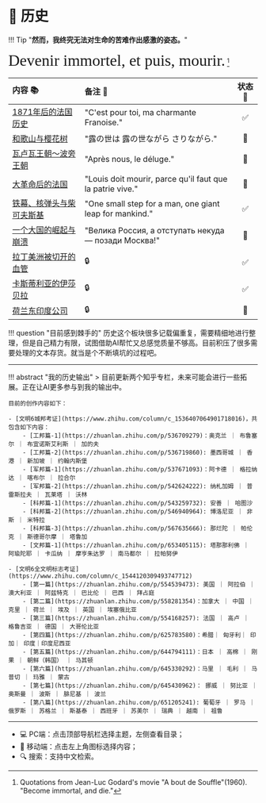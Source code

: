 # 📜 历史

!!! Tip "**然而，我终究无法对生命的苦难作出感激的姿态。**"

<font size = 6 face = "SnellRoundHand" >Devenir immortel, et puis, mourir.</font> [^1]

| 内容 📚                                            | 备注 📝                                                    | 状态 🔋 |
| :------------------------------------------------ | :-------------------------------------------------------- | :----: |
| [1871年后的法国历史](./France_1871_now.md)        | "C'est pour toi, ma charmante Franoise."                  |   ✅    |
| [和歌山与樱花树](./Japan_notes.md)                | "露の世は 露の世ながら さりながら."                       |   🐌    |
| [瓦卢瓦王朝～波旁王朝](./France_1572_1789.md)     | "Après nous, le déluge."                                  |   🐌    |
| [大革命后的法国](./France_1794_1871.md)           | "Louis doit mourir, parce qu'il faut que la patrie vive." |   🐌    |
| [铁幕、核弹头与柴可夫斯基](Soviet_union.md)       | "One small step for a man, one giant leap for mankind."   |   ✅    |
| [一个大国的崛起与崩溃](./Rise_and_fall.md)        | "Велика Россия, а отступать некуда — позади Москва!"      |   🐌    |
| [拉丁美洲被切开的血管](./Latin_american_blood.md) | 🔒                                                         |   ✅    |
| [卡斯蒂利亚的伊莎贝拉](./Isabella.md)             | 🔒                                                         |   ✅    |
| [荷兰东印度公司](./Netherland_colony.md)          | 🔒                                                         |   🚀    |


!!! question "目前感到棘手的"
    历史这个板块很多记载偏重复，需要精细地进行整理，但是自己精力有限，试图借助AI帮忙又总感觉质量不够高。目前积压了很多需要处理的文本存货。就当是个不断填坑的过程吧。

---------


!!! abstract "我的历史输出"
    > 目前更新两个知乎专栏，未来可能会进行一些拓展。正在让AI更多参与到我的输出中。

    目前的创作内容如下：

    - [文明6城邦考证](https://www.zhihu.com/column/c_1536407064901718016)，共包含如下内容：
        - [工邦篇-1](https://zhuanlan.zhihu.com/p/536709279)：奥克兰 ｜ 布鲁塞尔 ｜ 布宜诺斯艾利斯 ｜ 加的夫
        - [工邦篇-2](https://zhuanlan.zhihu.com/p/536719860): 墨西哥城 ｜ 香港 ｜ 新加坡 ｜ 约翰内斯堡
        - [军邦篇-1](https://zhuanlan.zhihu.com/p/537671093)：阿卡德 ｜ 格拉纳达 ｜ 喀布尔 ｜ 拉合尔
        - [军邦篇-2](https://zhuanlan.zhihu.com/p/542624222): 纳札加姆 ｜ 普雷斯拉夫 ｜ 瓦莱塔 ｜ 沃林
        - [科邦篇-1](https://zhuanlan.zhihu.com/p/543259732): 安善 ｜ 哈图沙
        - [科邦篇-2](https://zhuanlan.zhihu.com/p/546940964): 博洛尼亚 ｜ 非斯 ｜ 米特拉
        - [科邦篇-3](https://zhuanlan.zhihu.com/p/567635666): 那烂陀 ｜ 帕伦克 ｜ 斯德哥尔摩 ｜ 塔鲁加
        - [文邦篇-1](https://zhuanlan.zhihu.com/p/653405115): 塔那那利佛 ｜ 阿瑜陀耶 ｜ 卡瓜纳 ｜ 摩亨朱达罗 ｜ 南马都尔 ｜ 拉帕努伊

    - [文明6全文明标志考证](https://www.zhihu.com/column/c_1544120309493747712)
        - [第一篇](https://zhuanlan.zhihu.com/p/554539473): 美国 ｜ 阿拉伯 ｜ 澳大利亚 ｜ 阿兹特克 ｜ 巴比伦 ｜ 巴西 ｜ 拜占庭
        - [第二篇](https://zhuanlan.zhihu.com/p/558281354)：加拿大 ｜ 中国 ｜ 克里 ｜ 荷兰 ｜ 埃及 ｜ 英国 ｜ 埃塞俄比亚
        - [第三篇](https://zhuanlan.zhihu.com/p/554168257): 法国 ｜ 高卢 ｜ 格鲁吉亚 ｜ 德国 ｜ 大哥伦比亚
        - [第四篇](https://zhuanlan.zhihu.com/p/625783580)：希腊｜ 匈牙利｜ 印加｜ 印度｜印度尼西亚
        - [第五篇](https://zhuanlan.zhihu.com/p/644794111)：日本 ｜ 高棉 ｜ 刚果 ｜ 朝鲜（韩国） ｜ 马其顿
        - [第六篇](https://zhuanlan.zhihu.com/p/645330292)：马里 ｜ 毛利 ｜ 马普切 ｜ 玛雅 ｜ 蒙古
        - [第七篇](https://zhuanlan.zhihu.com/p/645430962)： 挪威 ｜ 努比亚 ｜ 奥斯曼 ｜ 波斯 ｜ 腓尼基 ｜ 波兰
        - [第八篇](https://zhuanlan.zhihu.com/p/651205241): 葡萄牙 ｜ 罗马 ｜ 俄罗斯 ｜ 苏格兰 ｜ 斯基泰 ｜ 西班牙 ｜ 苏美尔 ｜ 瑞典 ｜ 越南 ｜ 祖鲁

----------

- 💻 PC端：点击顶部导航栏选择主题，左侧查看目录；
- 📱 移动端：点击左上角图标选择内容；
- 🔍 搜索：支持中文检索。


[^1]: Quotations from Jean-Luc Godard's movie "A bout de Souffle"(1960). "Become immortal, and die."